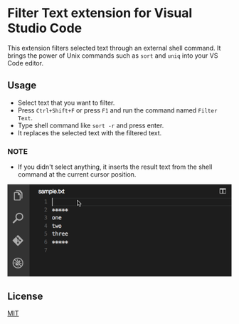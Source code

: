# Filter Text extension for Visual Studio Code

This extension filters selected text through an external shell command.
It brings the power of Unix commands such as `sort` and `uniq` into your VS Code editor.

## Usage

* Select text that you want to filter.
* Press `Ctrl+Shift+F` or press `F1` and run the command named `Filter Text`.
* Type shell command like `sort -r` and press enter.
* It replaces the selected text with the filtered text.

### NOTE

* If you didn't select anything, it inserts the result text from the shell command at the current cursor position.


![Filter selected text](images/filtertext.gif)

## License

[MIT](https://github.com/yhirose/vscode-filtertext/blob/master/LICENSE)
